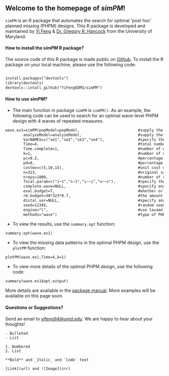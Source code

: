 ## Welcome to the homepage of _simPM_!

`simPM` is an R package that automates the search for optimal 'post hoc' planned missing (PHPM) designs. This R package is developed and maintained by [Yi Feng](https://terpconnect.umd.edu/~yifeng94/) & [Dr. Gregory R. Hancock](https://education.umd.edu/directory/gregory-r-hancock) from the University of Maryland.

#### How to install the _simPM_ R package? 

The source code of this R package is made public on [Github](https://github.com/YiFengEDMS/simPM). To install the R package on your local machine, please use the following code:

```markdown

install.packages("devtools")
library(devtools)
devtools::intall_github("YiFengEDMS/simPM")

```

#### How to use _simPM_? 

- The main function in package `simPM` is `simPM()`. As an example, the following code can be used to search for an optimal wave-level PHPM design with 4 waves of repeated measures.

```markdown
wave.ex1=simPM(popModel=popModel,                          #supply the population model using lavaan language
        analyzeModel=analyzeModel,                         #supply the analysis model using lavaan language
        VarNAMES=c("se1","se2","se3","se4"),               #specify the observed variable names, in chronological order
        Time=4,                                            #total number of waves
        Time.complete=1,                                   #number of waves completed before funding cut occurs
        k=1,                                               #number of observed variables collected at each wave
        pc=0.2,                                            #percentage of participants to provide complete data after funding cut
        pd=0,                                              #percentage of participants to provide no data after funding cut
        costmx=c(5,10,15),                                 #unit cost of each data point at the following waves
        n=323,                                             #original sample size
        nreps=1000,                                        #number of replications for simulation
        focal.param=c("i~1","s~1","i~~i","s~~s"),          #specify the focal parameters
        complete.wave=NULL,                                #specify any future wave/variables that need complete data 
        eval.budget=T,                                     #whether or not there is a budget restriction
        rm.budget=30*323*0.7,                              #the amount of remaining budget
        distal.var=NULL,                                   #specify any distal variables that are not subject to PM
        seed=12345,                                        #random seed
        engine="l",                                        #use lavaan to fit the models
        methods="wave")                                    #type of PHPM designs, "wave" indicates wave-level missing

```



- To view the results, use the `summary.opt` function:
```rouge
summary.opt(wave.ex1)
```



- To view the missing data patterns in the optimal PHPM design, use the `plotPM` function:
```rouge
plotPM(wave.ex1,Time=4,k=1)
```



- To view more details of the optimal PHPM design, use the following code:

```rouge
summary(wave.ex1$opt.output)
```

More details are available in the [package manual](). More examples will be available on this page soon.

#### Questions or Suggestions?
Send an email to yifeng94@umd.edu. We are happy to hear about your thoughts!


```
- Bulleted
- List

1. Numbered
2. List

**Bold** and _Italic_ and `Code` text

[Link](url) and ![Image](src)
```
